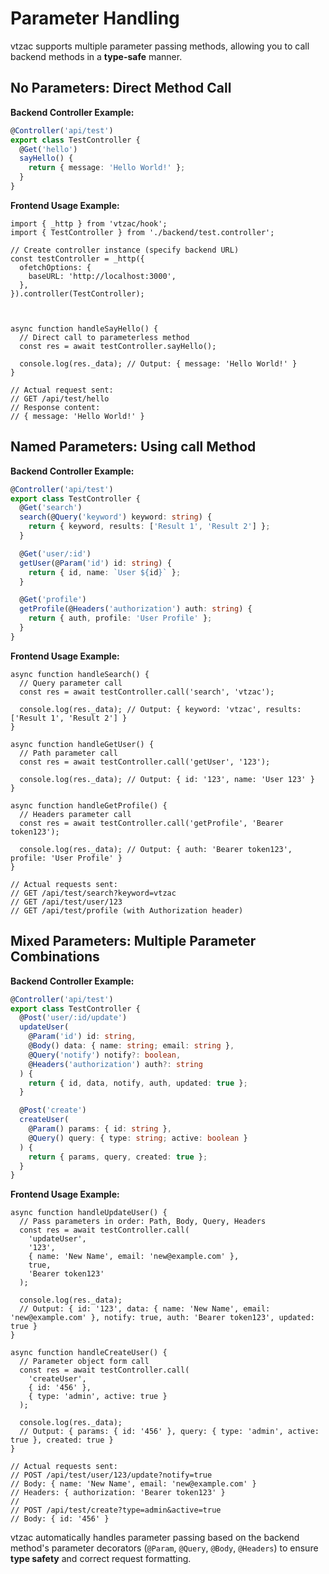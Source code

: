 # Parameter Handling

vtzac supports multiple parameter passing methods, allowing you to call backend methods in a **type-safe** manner.

## No Parameters: Direct Method Call

**Backend Controller Example:**

```typescript
@Controller('api/test')
export class TestController {
  @Get('hello')
  sayHello() {
    return { message: 'Hello World!' };
  }
}
```

**Frontend Usage Example:**

```tsx
import { _http } from 'vtzac/hook';
import { TestController } from './backend/test.controller';

// Create controller instance (specify backend URL)
const testController = _http({
  ofetchOptions: {
    baseURL: 'http://localhost:3000',
  },
}).controller(TestController);



async function handleSayHello() {
  // Direct call to parameterless method
  const res = await testController.sayHello();

  console.log(res._data); // Output: { message: 'Hello World!' }
}
```

```
// Actual request sent:
// GET /api/test/hello
// Response content:
// { message: 'Hello World!' }
```

## Named Parameters: Using call Method

**Backend Controller Example:**

```typescript
@Controller('api/test')
export class TestController {
  @Get('search')
  search(@Query('keyword') keyword: string) {
    return { keyword, results: ['Result 1', 'Result 2'] };
  }

  @Get('user/:id')
  getUser(@Param('id') id: string) {
    return { id, name: `User ${id}` };
  }

  @Get('profile')
  getProfile(@Headers('authorization') auth: string) {
    return { auth, profile: 'User Profile' };
  }
}
```

**Frontend Usage Example:**

```tsx
async function handleSearch() {
  // Query parameter call
  const res = await testController.call('search', 'vtzac');

  console.log(res._data); // Output: { keyword: 'vtzac', results: ['Result 1', 'Result 2'] }
}

async function handleGetUser() {
  // Path parameter call
  const res = await testController.call('getUser', '123');

  console.log(res._data); // Output: { id: '123', name: 'User 123' }
}

async function handleGetProfile() {
  // Headers parameter call
  const res = await testController.call('getProfile', 'Bearer token123');

  console.log(res._data); // Output: { auth: 'Bearer token123', profile: 'User Profile' }
}
```

```
// Actual requests sent:
// GET /api/test/search?keyword=vtzac
// GET /api/test/user/123
// GET /api/test/profile (with Authorization header)
```

## Mixed Parameters: Multiple Parameter Combinations

**Backend Controller Example:**

```typescript
@Controller('api/test')
export class TestController {
  @Post('user/:id/update')
  updateUser(
    @Param('id') id: string,
    @Body() data: { name: string; email: string },
    @Query('notify') notify?: boolean,
    @Headers('authorization') auth?: string
  ) {
    return { id, data, notify, auth, updated: true };
  }

  @Post('create')
  createUser(
    @Param() params: { id: string },
    @Query() query: { type: string; active: boolean }
  ) {
    return { params, query, created: true };
  }
}
```

**Frontend Usage Example:**

```tsx
async function handleUpdateUser() {
  // Pass parameters in order: Path, Body, Query, Headers
  const res = await testController.call(
    'updateUser',
    '123',
    { name: 'New Name', email: 'new@example.com' },
    true,
    'Bearer token123'
  );

  console.log(res._data);
  // Output: { id: '123', data: { name: 'New Name', email: 'new@example.com' }, notify: true, auth: 'Bearer token123', updated: true }
}

async function handleCreateUser() {
  // Parameter object form call
  const res = await testController.call(
    'createUser',
    { id: '456' },
    { type: 'admin', active: true }
  );

  console.log(res._data);
  // Output: { params: { id: '456' }, query: { type: 'admin', active: true }, created: true }
}
```

```
// Actual requests sent:
// POST /api/test/user/123/update?notify=true
// Body: { name: 'New Name', email: 'new@example.com' }
// Headers: { authorization: 'Bearer token123' }
//
// POST /api/test/create?type=admin&active=true
// Body: { id: '456' }
```

vtzac automatically handles parameter passing based on the backend method's parameter decorators (`@Param`, `@Query`, `@Body`, `@Headers`) to ensure **type safety** and correct request formatting.
